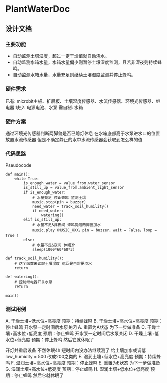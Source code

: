 # PlantWaterDoc
<!--我想涨薪跳槽当老板！！！-->
## 设计文档

### 主要功能
* 自动监测土壤湿度，超过一定干燥值就自动浇水。
* 自动监测水箱水量，水箱水量偏少则暂停土壤湿度监测，且若非深夜则持续蜂鸣。
* 自动监测水箱水量，水量充足则继续土壤湿度监测并停止蜂鸣。

### 硬件需求
已有: microbit主板、扩展板、土壤湿度传感器、水流传感器、环境光传感器、继电器
缺少: 电源电池、水泵
需自制: 水箱

### 硬件方案
通过环境光传感器判断两脚兽是否已熄灯休息
在水箱底部高于水泵进水口的位置放置水流传感器
但是不确定静止的水中水流传感器会获取到怎么样的值

### 代码思路
Pseudocode
```
def main():
	while True:
		is_enough_water = value_from.water_sensor
		is_still_up = value_from.ambient_light_sensor
		if is_enough_water:
			# 水量充足 停止蜂鸣 监测土壤
			music.stop(pin = buzzer)
			need_water = track_soil_humility()
			if need_water:
                watering()
		elif is_still_up:
			# 水量不足&非夜间 蜂鸣提醒两脚兽加水
			music.play（MUSIC_XXX，pin = buzzer，wait = False，loop = True ）
		else:
			# 水量不足&夜间 休眠3h
			sleep(1000*60*60*3)

def track_soil_humility():
	# 这个函数来读取土壤湿度 返回是否需要浇水
	return

def watering():
	# 控制继电器开关水泵
	return

main()

```

### 测试用例

A. 干燥土壤+低水位+高亮度 	预期：持续蜂鸣
B. 干燥土壤+高水位+高亮度	预期：停止蜂鸣 开水泵一定时间后水泵关闭
A. 重置为A状态 为下一步做准备
C. 干燥土壤+高水位+低亮度	预期：停止蜂鸣 开水泵一定时间后水泵关闭
D. 干燥土壤+低水位+低亮度 	预期：停止蜂鸣 然后它就休眠了

开灯并重启设备 不然休眠4h 短时间内没办法继续测了
给土壤加水或调低 low_humidity = 500 改成200之类的
E. 湿润土壤+低水位+高亮度 	预期：持续蜂鸣
F. 湿润土壤+高水位+高亮度	预期：停止蜂鸣
E. 重置为E状态 为下一步做准备
G. 湿润土壤+高水位+低亮度	预期：停止蜂鸣
H. 湿润土壤+低水位+低亮度 	预期：停止蜂鸣 然后它就休眠了


